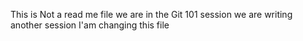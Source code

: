 
This is Not a read me file
we are in the Git 101 session
we are writing another session
I'am changing this file
